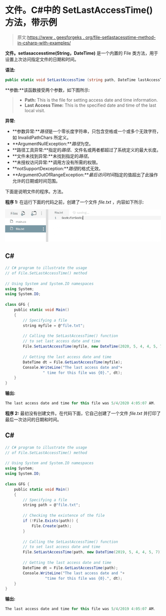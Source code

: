 # 文件。C#中的 SetLastAccessTime()方法，带示例

> 原文:[https://www . geesforgeks . org/file-setlastacesstime-method-in-csharp-with-examples/](https://www.geeksforgeeks.org/file-setlastaccesstime-method-in-csharp-with-examples/)

**文件。setlasaccesstime(String，DateTime)** 是一个内置的 File 类方法，用于设置上次访问指定文件的日期和时间。

**语法:**

```cs
public static void SetLastAccessTime (string path, DateTime lastAccessTime);
```

**参数:**该函数接受两个参数，如下图所示:

> *   **Path:** This is the file for setting access date and time information.
> *   **Last Access Time:** This is the specified date and time of the last local visit.

**异常:**

*   **参数异常:***路径*是一个零长度字符串，只包含空格或一个或多个无效字符，如 InvalidPathChars 所定义。
*   **ArgumentNullException:***路径*为空。
*   **路径工具异常:**指定的*路径*、文件名或两者都超过了系统定义的最大长度。
*   **文件未找到异常:**未找到指定的*路径*。
*   **未授权访问异常:**调用方没有所需的权限。
*   **notSupportDexception:***路径*的格式无效。
*   **ArgumentOutOfRangeException:***最后访问时间*指定的值超出了此操作允许的日期或时间范围。

下面是说明文件的程序。方法。

**程序 1:** 在运行下面的代码之前，创建了一个文件 *file.txt* ，内容如下所示:

![file.txt](img/e30364ee2029737d20ae9f2d8b5c234a.png)

## C#

```cs
// C# program to illustrate the usage
// of File.SetLastAccessTime() method

// Using System and System.IO namespaces
using System;
using System.IO;

class GFG {
    public static void Main()
    {
        // Specifying a file
        string myfile = @"file.txt";

        // Calling the SetLastAccessTime() function
        // to set last access date and time
        File.SetLastAccessTime(myfile, new DateTime(2020, 5, 4, 4, 5, 7));

        // Getting the last access date and time
        DateTime dt = File.GetLastAccessTime(myfile);
        Console.WriteLine("The last access date and"+
                 " time for this file was {0}.", dt);
    }
}
```

**输出:**

```cs
The last access date and time for this file was 5/4/2020 4:05:07 AM.
```

**程序 2:** 最初没有创建文件。在代码下面，它自己创建了一个文件 *file.txt* 并打印了最后一次访问的日期和时间。

## C#

```cs
// C# program to illustrate the usage
// of File.SetLastAccessTime() method

// Using System and System.IO namespaces
using System;
using System.IO;

class GFG {
    public static void Main()
    {
        // Specifying a file
        string path = @"file.txt";

        // Checking the existence of the file
        if (!File.Exists(path)) {
            File.Create(path);
        }

        // Calling the SetLastAccessTime() function
        // to set last access date and time
        File.SetLastAccessTime(path, new DateTime(2019, 5, 4, 4, 5, 7));

        // Getting the last access date and time
        DateTime dt = File.GetLastAccessTime(path);
        Console.WriteLine("The last access date and "+
                  "time for this file was {0}.", dt);
    }
}
```

**输出:**

```cs
The last access date and time for this file was 5/4/2019 4:05:07 AM.
```